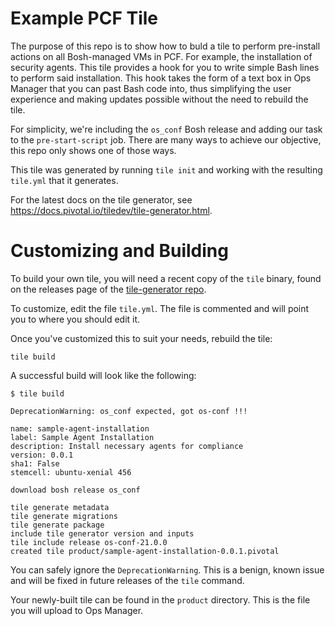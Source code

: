 # Example PCF Tile
The purpose of this repo is to show how to buld a tile to perform pre-install actions on all Bosh-managed VMs in PCF. For example, the installation of security agents. This tile provides a hook for you to write simple Bash lines to perform said installation. This hook takes the form of a text box in Ops Manager that you can past Bash code into, thus simplifying the user experience and making updates possible without the need to rebuild the tile.

For simplicity, we're including the `os_conf` Bosh release and adding our task to the `pre-start-script` job. There are many ways to achieve our objective, this repo only shows one of those ways.

This tile was generated by running `tile init` and working with the resulting `tile.yml` that it generates. 

For the latest docs on the tile generator, see https://docs.pivotal.io/tiledev/tile-generator.html.

# Customizing and Building

To build your own tile, you will need a recent copy of the `tile` binary, found on the releases page of the [tile-generator repo](https://github.com/cf-platform-eng/tile-generator).

To customize, edit the file `tile.yml`. The file is commented and will point you to where you should edit it.

Once you've customized this to suit your needs, rebuild the tile:


```
tile build
```

A successful build will look like the following:
```
$ tile build

DeprecationWarning: os_conf expected, got os-conf !!!

name: sample-agent-installation
label: Sample Agent Installation
description: Install necessary agents for compliance
version: 0.0.1
sha1: False
stemcell: ubuntu-xenial 456

download bosh release os_conf

tile generate metadata
tile generate migrations
tile generate package
include tile generator version and inputs
tile include release os-conf-21.0.0
created tile product/sample-agent-installation-0.0.1.pivotal
```

You can safely ignore the `DeprecationWarning`. This is a benign, known issue and will be fixed in future releases of the `tile` command.

Your newly-built tile can be found in the `product` directory. This is the file you will upload to Ops Manager.

